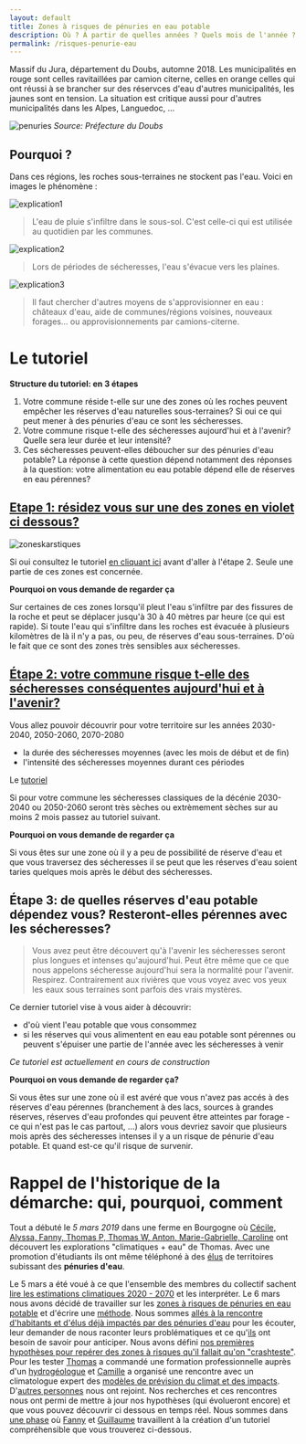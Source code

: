 ```yaml
---
layout: default
title: Zones à risques de pénuries en eau potable 
description: Où ? À partir de quelles années ? Quels mois de l'année ? Avec quelle intensité/régularité  ?
permalink: /risques-penurie-eau
---
```


Massif du Jura, département du Doubs, automne 2018. Les municipalités en rouge sont celles ravitaillées par camion citerne, celles en orange celles qui ont réussi à se brancher sur des réservces d'eau d'autres municipalités, les jaunes sont en tension. La situation est critique aussi pour d'autres municipalités dans les Alpes, Languedoc, ...

![penuries](../pages/images/cartepenuries.png)
*Source: Préfecture du Doubs*

## Pourquoi ? 

Dans ces régions, les roches sous-terraines ne stockent pas l'eau. Voici en images le phénomène :

![explication1](../pages/images/explicationkarst1.png)
> L'eau de pluie s'infiltre dans le sous-sol. C'est celle-ci qui est utilisée au quotidien par les communes. 

![explication2](../pages/images/explicationkarst2.png)
> Lors de périodes de sécheresses, l'eau s'évacue vers les plaines. 

![explication3](../pages/images/explicationkarst3.png)
> Il faut chercher d'autres moyens de s'approvisionner en eau : châteaux d'eau, aide de communes/régions voisines, nouveaux forages... ou approvisionnements par camions-citerne.  


Le tutoriel
===

**Structure du tutoriel: en 3 étapes**
1. Votre commune réside t-elle sur une des zones où les roches peuvent empêcher les réserves d'eau naturelles sous-terraines? Si oui ce qui peut mener à des pénuries d'eau ce sont les sécheresses.
2. Votre commune risque t-elle des sécheresses aujourd'hui et à l'avenir? Quelle sera leur durée et leur intensité?
2. Ces sécheresses peuvent-elles déboucher sur des pénuries d'eau potable? La réponse à cette question dépend notamment des réponses à la question: votre alimentation eu eau potable dépend elle de réserves en eau pérennes? 

[Etape 1: résidez vous sur une des zones en violet ci dessous?](../eau-geologie-karstique)
---

![zoneskarstiques](https://framapic.org/xew0XCOi6CGb/EytR2G0aYmA8)

Si oui consultez le tutoriel [en cliquant ici](../eau-geologie-karstique) avant d'aller à l'étape 2. Seule une partie de ces zones est concernée. 

**Pourquoi on vous demande de regarder ça**

Sur certaines de ces zones lorsqu'il pleut l'eau s'infiltre par des fissures de la roche et peut se déplacer jusqu'à 30 à 40 mètres par heure (ce qui est rapide). Si toute l'eau qui s'infiltre dans les roches est évacuée à plusieurs kilomètres de là il n'y a pas, ou peu, de réserves d'eau sous-terraines. D'où le fait que ce sont des zones très sensibles aux sécheresses.

[Étape 2: votre commune risque t-elle des sécheresses conséquentes aujourd'hui et à l'avenir?](../indice-sswi)
---

Vous allez pouvoir découvrir pour votre territoire sur les années 2030-2040, 2050-2060, 2070-2080
* la durée des sécheresses moyennes (avec les mois de début et de fin)
* l'intensité des sécheresses moyennes durant ces périodes 

Le [tutoriel](../indice-sswi)

Si pour votre commune les sécheresses classiques de la décénie 2030-2040 ou 2050-2060 seront très sèches ou extrèmement sèches sur au moins 2 mois passez au tutoriel suivant. 

**Pourquoi on vous demande de regarder ça**

Si vous êtes sur une zone où il y a peu de possibilité de réserve d'eau et que vous traversez des sécheresses il se peut que les réserves d'eau soient taries quelques mois après le début des sécheresses. 

Étape 3: de quelles réserves d'eau potable dépendez vous? Resteront-elles pérennes avec les sécheresses? 
---

> Vous avez peut être découvert qu'à l'avenir les sécheresses seront plus longues et intenses qu'aujourd'hui. Peut être même que ce que nous appelons sécheresse aujourd'hui sera la normalité pour l'avenir. Respirez. Contrairement aux rivières que vous voyez avec vos yeux les eaux sous terraines sont parfois des vrais mystères. 

Ce dernier tutoriel vise à vous aider à découvrir:
* d'où vient l'eau potable que vous consommez
* si les réserves qui vous alimentent en eau eau potable sont pérennes ou peuvent s'épuiser une partie de l'année avec les sécheresses à venir

*Ce tutoriel est actuellement en cours de construction*

**Pourquoi on vous demande de regarder ça?**

Si vous êtes sur une zone où il est avéré que vous n'avez pas accés à des réserves d'eau pérennes (branchement à des lacs, sources à grandes réserves, réserves d'eau profondes qui peuvent être atteintes par forage - ce qui n'est pas le cas partout, ...) alors vous devriez savoir que plusieurs mois après des sécheresses intenses il y a un risque de pénurie d'eau potable. Et quand est-ce qu'il risque de survenir. 

Rappel de l'historique de la démarche: qui, pourquoi, comment
===

Tout a débuté le *5 mars 2019* dans une ferme en Bourgogne où [Cécile, Alyssa, Fanny, Thomas P, Thomas W, Anton, Marie-Gabrielle, Caroline](../collectif) ont découvert les explorations "climatiques + eau" de Thomas. Avec une promotion d'étudiants ils ont même téléphoné à des [élus](../eau-habitants-elus) de territoires subissant des **pénuries d'eau**.

Le 5 mars a été voué à ce que l'ensemble des membres du collectif sachent [lire les estimations climatiques 2020 - 2070](../donnees) et les interpréter. Le 6 mars nous avons décidé de travailler sur les [zones à risques de pénuries en eau potable](../risques-penurie-eau) et d'écrire une [méthode](../methode). Nous sommes [allés à la rencontre d'habitants et d'élus déjà impactés par des pénuries d'eau](eau-habitants-elus) pour les écouter, leur demander de nous raconter leurs problématiques et ce qu'[ils](eau-habitants-elus) ont besoin de savoir pour anticiper. Nous avons défini [nos premières hypothèses pour repérer des zones à risques qu'il fallait qu'on "crashteste"](../eau-hypotheses-v1). Pour les tester [Thomas](../collectif) a commandé une formation professionnelle auprès d'un [hydrogéologue](../hydrogeologie-penuries-explorations) et [Camille](../collectif) a organisé une rencontre avec un climatologue expert des [modèles de prévision du climat et des impacts](../donnees). D'[autres personnes](../collectif) nous ont rejoint. Nos recherches et ces rencontres nous ont permi de mettre à jour nos hypothèses (qui évolueront encore) et que vous pouvez découvrir ci dessous en temps réel. Nous sommes dans [une phase](../methode) où [Fanny](../collectif) et [Guillaume](../collectif) travaillent à la création d'un tutoriel compréhensible que vous trouverez ci-dessous.

